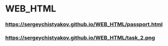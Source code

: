 # WEB_HTML
### https://sergeychistyakov.github.io/WEB_HTML/passport.html
### https://sergeychistyakov.github.io/WEB_HTML/task_2.png

